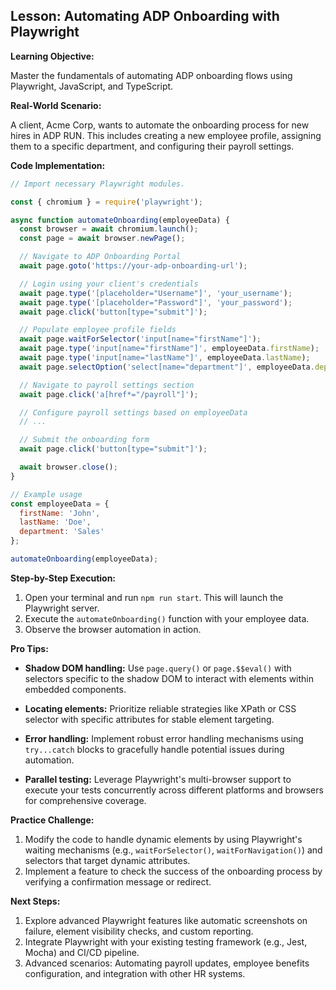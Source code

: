 ## Lesson: Automating ADP Onboarding with Playwright

**Learning Objective:**

Master the fundamentals of automating ADP onboarding flows using Playwright, JavaScript, and TypeScript.

**Real-World Scenario:**

A client, Acme Corp, wants to automate the onboarding process for new hires in ADP RUN. This includes creating a new employee profile, assigning them to a specific department, and configuring their payroll settings.

**Code Implementation:**

```javascript
// Import necessary Playwright modules.

const { chromium } = require('playwright');

async function automateOnboarding(employeeData) {
  const browser = await chromium.launch();
  const page = await browser.newPage();

  // Navigate to ADP Onboarding Portal 
  await page.goto('https://your-adp-onboarding-url');

  // Login using your client's credentials
  await page.type('[placeholder="Username"]', 'your_username');
  await page.type('[placeholder="Password"]', 'your_password');
  await page.click('button[type="submit"]');

  // Populate employee profile fields
  await page.waitForSelector('input[name="firstName"]');
  await page.type('input[name="firstName"]', employeeData.firstName);
  await page.type('input[name="lastName"]', employeeData.lastName);
  await page.selectOption('select[name="department"]', employeeData.department);

  // Navigate to payroll settings section
  await page.click('a[href*="/payroll"]');

  // Configure payroll settings based on employeeData
  // ...

  // Submit the onboarding form
  await page.click('button[type="submit"]');

  await browser.close();
}

// Example usage
const employeeData = {
  firstName: 'John',
  lastName: 'Doe',
  department: 'Sales'
};

automateOnboarding(employeeData);
```

**Step-by-Step Execution:**

1. Open your terminal and run `npm run start`. This will launch the Playwright server.
2. Execute the `automateOnboarding()` function with your employee data.
3. Observe the browser automation in action.


**Pro Tips:**

* **Shadow DOM handling:** Use `page.query()` or `page.$$eval()` with selectors specific to the shadow DOM to interact with elements within embedded components.
* **Locating elements:** Prioritize reliable strategies like XPath or CSS selector with specific attributes for stable element targeting.

* **Error handling:** Implement robust error handling mechanisms using `try...catch` blocks to gracefully handle potential issues during automation.
* **Parallel testing:** Leverage Playwright's multi-browser support to execute your tests concurrently across different platforms and browsers for comprehensive coverage.

**Practice Challenge:**

1.  Modify the code to handle dynamic elements by using Playwright's waiting mechanisms (e.g., `waitForSelector()`, `waitForNavigation()`) and selectors that target dynamic attributes.
2.  Implement a feature to check the success of the onboarding process by verifying a confirmation message or redirect.

**Next Steps:**

1.  Explore advanced Playwright features like automatic screenshots on failure, element visibility checks, and custom reporting.
2.  Integrate Playwright with your existing testing framework (e.g., Jest, Mocha) and CI/CD pipeline.
3.  Advanced scenarios: Automating payroll updates, employee benefits configuration, and integration with other HR systems.



